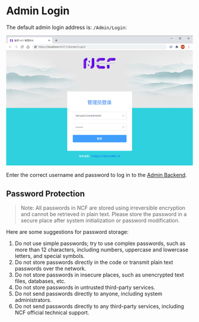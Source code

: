 # Admin Login

The default admin login address is: `/Admin/Login`:

<img src="./images/admin-login-01.png" />

Enter the correct username and password to log in to the [Admin Backend](/start/start-develop/admin-background.html).

## Password Protection

> Note: All passwords in NCF are stored using irreversible encryption and cannot be retrieved in plain text. Please store the password in a secure place after system initialization or password modification.<br>

Here are some suggestions for password storage:

1. Do not use simple passwords; try to use complex passwords, such as more than 12 characters, including numbers, uppercase and lowercase letters, and special symbols.
2. Do not store passwords directly in the code or transmit plain text passwords over the network.
3. Do not store passwords in insecure places, such as unencrypted text files, databases, etc.
4. Do not store passwords in untrusted third-party services.
5. Do not send passwords directly to anyone, including system administrators.
6. Do not send passwords directly to any third-party services, including NCF official technical support.
